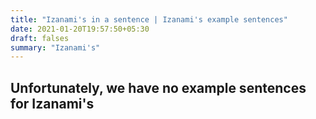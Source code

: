 ```yaml
---
title: "Izanami's in a sentence | Izanami's example sentences"
date: 2021-01-20T19:57:50+05:30
draft: falses
summary: "Izanami's"
---
```

## Unfortunately, we have no example sentences for Izanami's                 
